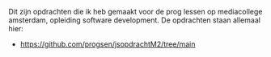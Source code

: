 Dit zijn opdrachten die ik heb gemaakt voor de prog lessen op mediacollege amsterdam, opleiding software development.
De opdrachten staan allemaal hier:
- https://github.com/progsen/jsopdrachtM2/tree/main